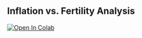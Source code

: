 ## Inflation vs. Fertility Analysis

[![Open In Colab](https://colab.research.google.com/assets/colab-badge.svg)](https://colab.research.google.com/github/AHMerrill/MKT-382/blob/main/Inflation_vs_Fertility.ipynb)
